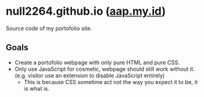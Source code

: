 # null2264.github.io ([aap.my.id](https://aap.my.id))

Source code of my portofolio site.

## Goals
- Create a portofolio webpage with only pure HTML and pure CSS.
- Only use JavaScript for cosmetic, webpage should still work without it. (e.g. visitor use an extension to disable JavaScript entirely)
  - This is because CSS sometime act not the way you expect it to be, it is what is.
